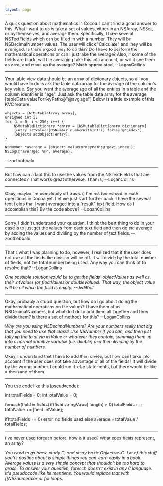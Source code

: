 ```yaml
---
layout: page
---
```


A quick question about mathematics in Cocoa. I can't find a good answer to this. What I want to do is take a set of values, either in an NSArray, NSSet, or by themselves, and average them. Specifically, I have several NSTextFields which can be filled in with a number. They will be NSDecimalNumber values. The user will click "Calculate" and they will be averaged. Is there a good way to do this? Do I have to perform the mathematical operations or can I just take the average? Also, if some of the fields are blank, will the averaging take this into account, or will it see them as zero, and mess up the average? Much appreciated, --LoganCollins


----

Your table view data should be an array of dictionary objects, so all you would have to do is ask the table data array for the average of the column's key value. Say you want the average age of all the entries in a table and the column identifier is "age". Just ask the table data array for the average     [tableData valueForKeyPath:@"@avg.age"] Below is a little example of this KVC feature.

    

	objects = [NSMutableArray array];
	unsigned int i;
	for (i = 0; i < 256; i++) {
		NSMutableDictionary *entry = [NSMutableDictionary dictionary];
		[entry setValue:[NSNumber numberWithInt:i] forKey:@"index"];
		[objects addObject:entry];
	}
		
	NSNumber *average = [objects valueForKeyPath:@"@avg.index"];
	NSLog(@"average: %@", average);



--zootbobbalu

----

But how can adapt this to use the values from the NSTextField's that are connected? That works great otherwise. Thanks, --LoganCollins

----

Okay, maybe I'm completely off track. :) I'm not too versed in math operations in Cocoa yet. Let me just start further back. I have the several text fields that I want averaged into a "result" text field. How do I accomplish this? By the code above? --LoganCollins

----

Sorry, I didn't understand your question. I think the best thing to do in your case is to just get the values from each text field and then do the average by adding the values and dividing by the number of text fields. --zootbobbalu

----

That's what I was planning to do, however, I realized that if the user does not use all the fields the division will be off. It will divide by the total number of fields, not the total number being used. Any way you can think of to resolve that? --LoganCollins

*One possible solution would be to get the fields'     objectValues as well as their     intValues (or     floatValues or     doubleValues). That way, the object value will be     nil when the field is empty. --JediKnil*

----

Okay, probably a stupid question, but how do I go about doing the mathematical operations on the values? I have them all as NSDecimalNumbers, but what do I do to add them all together and then divide them? Is there a set of methods for this? --LoganCollins

*Why are you using NSDecimalNumbers? Are your numbers really that big that you need to use that class? Use NSNumber if you can, and then just tally up the total via intValue or whatever they contain, summing them up into a normal primitive variable (i.e. double) and then dividing by the number of numbers.*

Okay, I understand that I have to add then divide, but how can I take into account if the user does not take advantage of all of the fields? It will divide by the wrong number. I could run if-else statements, but there would be like a thousand of them.

----

You use code like this (pseudocode):

    
int totalFields = 0;
int totalValue = 0;

foreach(field in fields)
   if(field stringValue] length] > 0)
      totalFields++;
      totalValue += [field intValue];

if(totalFields == 0)
   error, no fields used
else
   average = totalValue / totalFields;


----

I've never used foreach before, how is it used? What does fields represent, an array?

*You need to go back, study C, and study basic Objective-C. Lot of this stuff you're posting about is simple things you can learn easily in a book. Average values is a very simple concept that shouldn't be too hard to grasp. To answer your question, foreach doesn't exist in any C language. It's pseudocode like he mentions. You would replace that with [[NSEnumerator or for loops.*
